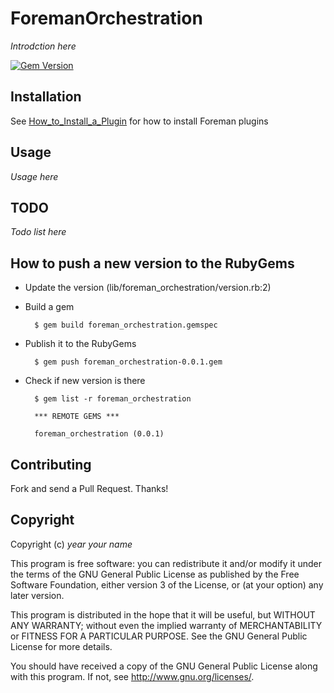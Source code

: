# ForemanOrchestration

*Introdction here*

[![Gem Version](https://badge.fury.io/rb/foreman_orchestration.svg)](https://badge.fury.io/rb/foreman_orchestration)

## Installation

See [How_to_Install_a_Plugin](http://projects.theforeman.org/projects/foreman/wiki/How_to_Install_a_Plugin)
for how to install Foreman plugins

## Usage

*Usage here*

## TODO

*Todo list here*

## How to push a new version to the RubyGems

- Update the version (lib/foreman_orchestration/version.rb:2)
- Build a gem

		$ gem build foreman_orchestration.gemspec

- Publish it to the RubyGems

		$ gem push foreman_orchestration-0.0.1.gem

- Check if new version is there

		$ gem list -r foreman_orchestration

		*** REMOTE GEMS ***

		foreman_orchestration (0.0.1)

## Contributing

Fork and send a Pull Request. Thanks!

## Copyright

Copyright (c) *year* *your name*

This program is free software: you can redistribute it and/or modify
it under the terms of the GNU General Public License as published by
the Free Software Foundation, either version 3 of the License, or
(at your option) any later version.

This program is distributed in the hope that it will be useful,
but WITHOUT ANY WARRANTY; without even the implied warranty of
MERCHANTABILITY or FITNESS FOR A PARTICULAR PURPOSE.  See the
GNU General Public License for more details.

You should have received a copy of the GNU General Public License
along with this program.  If not, see <http://www.gnu.org/licenses/>.

